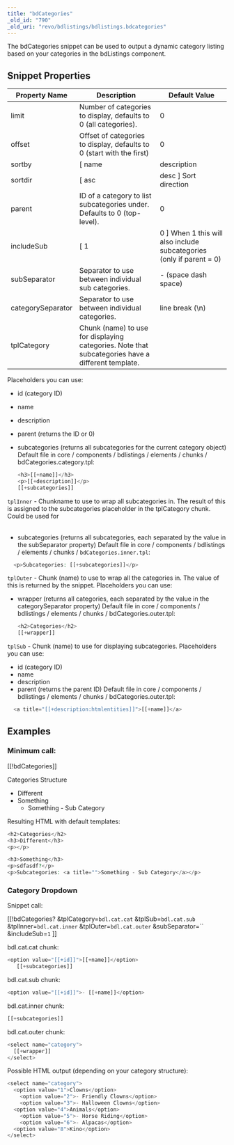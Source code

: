```yaml
---
title: "bdCategories"
_old_id: "790"
_old_uri: "revo/bdlistings/bdlistings.bdcategories"
---
```


The bdCategories snippet can be used to output a dynamic category listing based on your categories in the bdListings component.

## Snippet Properties

| Property Name     | Description                                                                                       | Default Value                                                         |
| ----------------- | ------------------------------------------------------------------------------------------------- | --------------------------------------------------------------------- |
| limit             | Number of categories to display, defaults to 0 (all categories).                                  | 0                                                                     |
| offset            | Offset of categories to display, defaults to 0 (start with the first)                             | 0                                                                     |
| sortby            | \[ name                                                                                           | description                                                           | parent | sortorder \] Field to sort on. | sortorder |
| sortdir           | \[ asc                                                                                            | desc \] Sort direction                                                | asc    |
| parent            | ID of a category to list subcategories under. Defaults to 0 (top-level).                          | 0                                                                     |
| includeSub        | \[ 1                                                                                              | 0 \] When 1 this will also include subcategories (only if parent = 0) | 1      |
| subSeparator      | Separator to use between individual sub categories.                                               | - (space dash space)                                                  |
| categorySeparator | Separator to use between individual categories.                                                   | line break (\\n)                                                      |
| tplCategory       | Chunk (name) to use for displaying categories. Note that subcategories have a different template. |

Placeholders you can use:

- id (category ID)
- name
- description
- parent (returns the ID or 0)
- subcategories (returns all subcategories for the current category object)
  Default file in core / components / bdlistings / elements / chunks / bdCategories.category.tpl:

  ``` php
  <h3>[[+name]]</h3>
  <p>[[+description]]</p>
  [[+subcategories]]
  ```

`tplInner` - Chunkname to use to wrap all subcategories in. The result of this is assigned to the subcategories placeholder in the tplCategory chunk. Could be used for <optgroup>s or some extra markup distinguishing subcategories.
Placeholders you can use:

- subcategories (returns all subcategories, each separated by the value in the subSeparator property)
  Default file in core / components / bdlistings / elements / chunks / `bdCategories.inner.tpl`:

``` php
  <p>Subcategories: [[+subcategories]]</p>
  ```

`tplOuter` - Chunk (name) to use to wrap all the categories in. The value of this is returned by the snippet.
Placeholders you can use:

- wrapper (returns all categories, each separated by the value in the categorySeparator property)
  Default file in core / components / bdlistings / elements / chunks / bdCategories.outer.tpl:

  ``` php
  <h2>Categories</h2>
  [[+wrapper]]
  ```

`tplSub` - Chunk (name) to use for displaying subcategories.
Placeholders you can use:

- id (category ID)
- name
- description
- parent (returns the parent ID)
  Default file in core / components / bdlistings / elements / chunks / bdCategories.outer.tpl:

``` php
  <a title="[[+description:htmlentities]]">[[+name]]</a>
  ```

## Examples

### Minimum call:

\[\[!bdCategories\]\]

Categories Structure

- Different
- Something
  - Something - Sub Category

Resulting HTML with default templates:

``` php
<h2>Categories</h2>
<h3>Different</h3>
<p></p>

<h3>Something</h3>
<p>sdfasdf?</p>
<p>Subcategories: <a title="">Something - Sub Category</a></p>
```

### Category Dropdown

Snippet call:

\[\[!bdCategories? &tplCategory=`bdl.cat.cat` &tplSub=`bdl.cat.sub` &tplInner=`bdl.cat.inner` &tplOuter=`bdl.cat.outer` &subSeparator=`` &includeSub=`1` \]\]

bdl.cat.cat chunk:

``` php
<option value="[[+id]]">[[+name]]</option>
   [[+subcategories]]
```

bdl.cat.sub chunk:

``` php
<option value="[[+id]]">- [[+name]]</option>
```

bdl.cat.inner chunk:

``` php
[[+subcategories]]
```

bdl.cat.outer chunk:

``` php
<select name="category">
  [[+wrapper]]
</select>
```

Possible HTML output (depending on your category structure):

``` php
<select name="category">
  <option value="1">Clowns</option>
    <option value="2">- Friendly Clowns</option>
    <option value="3">- Halloween Clowns</option>
  <option value="4">Animals</option>
    <option value="5">- Horse Riding</option>
    <option value="6">- Alpacas</option>
  <option value="8">Kino</option>
</select>
```
